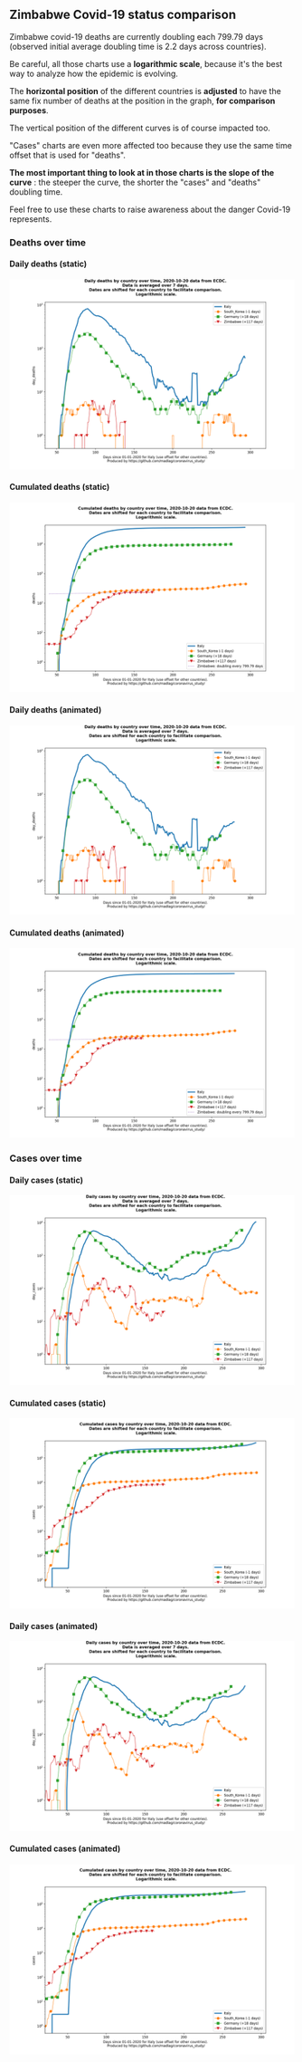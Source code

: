 ## Zimbabwe Covid-19 status comparison 

Zimbabwe covid-19 deaths are currently doubling each 799.79 days (observed initial average doubling time is 2.2 days across countries).



Be careful, all those charts use a **logarithmic scale**, because it's the best way to analyze how the epidemic is evolving.
 
The **horizontal position** of the different countries is **adjusted** to have the same fix number of deaths at the position in the graph, **for comparison purposes**.

The vertical position of the different curves is of course impacted too.

"Cases" charts are even more affected too because they use the same time offset that is used for "deaths".

**The most important thing to look at in those charts is the slope of the curve** : the steeper the curve, the shorter the "cases" and "deaths" doubling time.

Feel free to use these charts to raise awareness about the danger Covid-19 represents. 


 
### Deaths over time
 
#### Daily deaths (static)
![Zimbabwe covid-19 daily deaths static chart](https://raw.githubusercontent.com/madlag/coronavirus_study/master/notebooks/graphs/2020-10-20/countries/Zimbabwe/2020-10-20_Zimbabwe_day_deaths.png "Zimbabwe covid-19 day_deaths static chart")   
 
#### Cumulated deaths (static)
![Zimbabwe covid-19 cumulated deaths static chart](https://raw.githubusercontent.com/madlag/coronavirus_study/master/notebooks/graphs/2020-10-20/countries/Zimbabwe/2020-10-20_Zimbabwe_deaths.png "Zimbabwe covid-19 deaths static chart")   
 
#### Daily deaths (animated)
![Zimbabwe covid-19 daily deaths animated chart](https://raw.githubusercontent.com/madlag/coronavirus_study/master/notebooks/graphs/2020-10-20/countries/Zimbabwe/2020-10-20_Zimbabwe_day_deaths.gif "Zimbabwe covid-19 day_deaths animated chart")   
 
#### Cumulated deaths (animated)
![Zimbabwe covid-19 cumulated deaths animated chart](https://raw.githubusercontent.com/madlag/coronavirus_study/master/notebooks/graphs/2020-10-20/countries/Zimbabwe/2020-10-20_Zimbabwe_deaths.gif "Zimbabwe covid-19 deaths animated chart")   

 
### Cases over time
 
#### Daily cases (static)
![Zimbabwe covid-19 daily cases static chart](https://raw.githubusercontent.com/madlag/coronavirus_study/master/notebooks/graphs/2020-10-20/countries/Zimbabwe/2020-10-20_Zimbabwe_day_cases.png "Zimbabwe covid-19 day_cases static chart")   
 
#### Cumulated cases (static)
![Zimbabwe covid-19 cumulated cases static chart](https://raw.githubusercontent.com/madlag/coronavirus_study/master/notebooks/graphs/2020-10-20/countries/Zimbabwe/2020-10-20_Zimbabwe_cases.png "Zimbabwe covid-19 cases static chart")   
 
#### Daily cases (animated)
![Zimbabwe covid-19 daily cases animated chart](https://raw.githubusercontent.com/madlag/coronavirus_study/master/notebooks/graphs/2020-10-20/countries/Zimbabwe/2020-10-20_Zimbabwe_day_cases.gif "Zimbabwe covid-19 day_cases animated chart")   
 
#### Cumulated cases (animated)
![Zimbabwe covid-19 cumulated cases animated chart](https://raw.githubusercontent.com/madlag/coronavirus_study/master/notebooks/graphs/2020-10-20/countries/Zimbabwe/2020-10-20_Zimbabwe_cases.gif "Zimbabwe covid-19 cases animated chart")   

